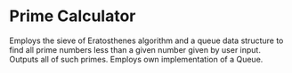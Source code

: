 # Prime Calculator
Employs the sieve of Eratosthenes algorithm and a queue data structure to find all prime numbers less than a given number given by user input. Outputs all of such primes. Employs own implementation of a Queue.
